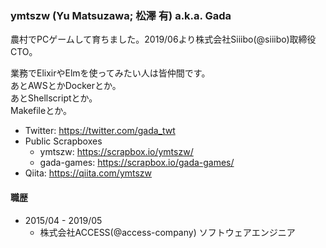 ### ymtszw (Yu Matsuzawa; 松澤 有) a.k.a. Gada

農村でPCゲームして育ちました。2019/06より株式会社Siiibo(@siiibo)取締役CTO。

業務でElixirやElmを使ってみたい人は皆仲間です。  
あとAWSとかDockerとか。  
あとShellscriptとか。  
Makefileとか。

- Twitter: https://twitter.com/gada_twt
- Public Scrapboxes
  - ymtszw: https://scrapbox.io/ymtszw/
  - gada-games: https://scrapbox.io/gada-games/
- Qiita: https://qiita.com/ymtszw

#### 職歴

- 2015/04 - 2019/05
  - 株式会社ACCESS(@access-company) ソフトウェアエンジニア
